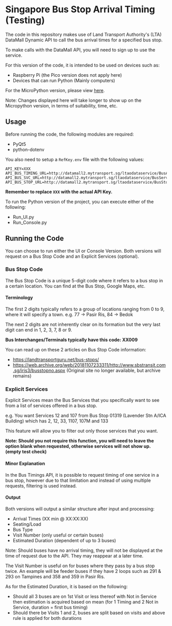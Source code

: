 # Singapore Bus Stop Arrival Timing (Testing)

The code in this repository makes use of Land Transport Authority's (LTA) DataMall Dynamic API to call the bus arrival times for a specified bus stop.

To make calls with the DataMall API, you will need to sign up to use the service.

For this version of the code, it is intended to be used on devices such as:

* Raspberry Pi (the Pico version does not apply here)
* Devices that can run Python (Mainly computers)

For the MicroPython version, please view [here](https://github.com/TwelfthDoctor1/BusSvcDisplay-micropython).

Note: Changes displayed here will take longer to show up on the Micropython version, in terms of suitability, time, etc.

## Usage

Before running the code, the following modules are required:
* PyQt5
* python-dotenv

You also need to setup a `RefKey.env` file with the following values:

```dotenv
API_KEY=XXX
API_BUS_TIMING_URL=http://datamall2.mytransport.sg/ltaodataservice/BusArrivalv2
API_BUS_SVC_URL=http://datamall2.mytransport.sg/ltaodataservice/BusServices
API_BUS_STOP_URL=http://datamall2.mytransport.sg/ltaodataservice/BusStops
```

**Remember to replace `XXX` with the actual API Key.**

To run the Python version of the project, you can execute either of the following:
* Run_UI.py
* Run_Console.py

## Running the Code

You can choose to run either the UI or Console Version. Both versions will request on a Bus Stop Code and an Explicit Services (optional).

### Bus Stop Code

The Bus Stop Code is a unique 5-digit code where it refers to a bus stop in a certain location. You can find at the Bus Stop, Google Maps, etc.

#### Terminology

The first 2 digits typically refers to a group of locations ranging from 0 to 9, where it will specify a town. e.g. 77 -> Pasir Ris, 84 -> Bedok

The next 2 digits are not inherently clear on its formation but the very last digit can end in 1, 2, 3, 7, 8 or 9.

**Bus Interchanges/Terminals typically have this code: XX009**

You can read up on these 2 articles on Bus Stop Code information:
* https://landtransportguru.net/bus-stops/
* https://web.archive.org/web/20181107233311/http://www.sbstransit.com.sg/iris3/busstopno.aspx (Original site no longer available, but archive remains)

### Explicit Services

Explicit Services mean the Bus Services that you specifically want to see from a list of services offered in a bus stop.

e.g. You want Services 12 and 107 from Bus Stop 01319 (Lavender Stn A/ICA Building) which has 2, 12, 33, 1107, 107M and 133

This feature will allow you to filter out only those services that you want.

**Note: Should you not require this function, you will need to leave the option blank when requested, otherwise services will not show up. (empty test check)**

#### Minor Explanation

In the Bus Timings API, it is possible to request timing of one service in a bus stop, however due to that limitation and instead of using multiple requests, filtering is used instead.

#### Output

Both versions will output a similar structure after input and processing:
* Arrival Times (XX min @ XX:XX:XX)
* Seating/Load
* Bus Type
* Visit Number (only useful or certain buses)
* Estimated Duration (dependent of up to 3 buses)

Note: Should buses have no arrival timing, they will not be displayed at the time of request due to the API. They may reappear at a later time.

The Visit Number is useful on for buses where they pass by a bus stop twice. An example will be feeder buses if they have 2 loops such as 291 & 293 on Tampines and 358 and 359 in Pasir Ris.

As for the Estimated Duration, it is based on the following:
* Should all 3 buses are on 1st Visit or less thereof with Not in Service then estimation is acquired based on mean (for 1 Timing and 2 Not in Service, duration = first bus timing)
* Should there be Visits 1 and 2, buses are split based on visits and above rule is applied for both durations
